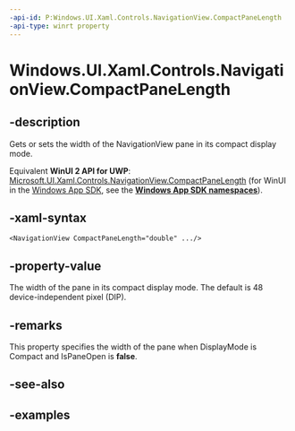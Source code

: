 ```yaml
---
-api-id: P:Windows.UI.Xaml.Controls.NavigationView.CompactPaneLength
-api-type: winrt property
---
```


<!-- Property syntax.
public double CompactPaneLength { get;  set; }
-->

# Windows.UI.Xaml.Controls.NavigationView.CompactPaneLength

## -description

Gets or sets the width of the NavigationView pane in its compact display mode.

Equivalent **WinUI 2 API for UWP**: [Microsoft.UI.Xaml.Controls.NavigationView.CompactPaneLength](/windows/winui/api/microsoft.ui.xaml.controls.navigationview.compactpanelength) (for WinUI in the [Windows App SDK](/windows/apps/windows-app-sdk/), see the **[Windows App SDK namespaces](/windows/windows-app-sdk/api/winrt/)**).

## -xaml-syntax

```xaml
<NavigationView CompactPaneLength="double" .../>
```

## -property-value

The width of the pane in its compact display mode. The default is 48 device-independent pixel (DIP).

## -remarks

This property specifies the width of the pane when DisplayMode is Compact and IsPaneOpen is **false**.

## -see-also

## -examples

